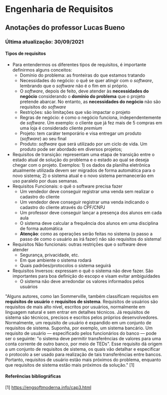 # Engenharia de Requisitos

## Anotações do professor Lucas Bueno

### Última atualização: 30/09/2021

#### Tipos de requisitos
* Para entendermos os diferentes tipos de requisitos, é importante definirmos alguns conceitos:
	* Domínio do problema: as fronteiras do que estamos tratando
	* Necessidades do negócio: o quê se quer atingir com o *software*, lembrando que o *software* não é o fim em si próprio. 
	* O *software*, depois de feito, deve atender às **necessidades do negócio** considerando o **domínio do problema** que o projeto pretende abarcar. No entanto, as **necessidades do negócio** não são requisitos do *software*
	* Restrições: são limitações que vão impactar o projeto
	* Regras de negócio: é como o negócio funciona, independentemente de *software*. Um exemplo: o cliente que já fez mais de 5 compras em uma loja é considerado cliente *premium*
	* Projeto: tem caráter temporário e visa entregar um produto (*software*) ao seu final
	* Produto: *software* que será utilizado por um ciclo de vida. Um produto pode ser abordado em diversos projetos;
* Requisitos de transição: representam uma etapa de transição entre o estado atual de solução do problema e o estado ao qual se deseja chegar com o projeto. Exemplos: 1) os dados da planilha eletrônica atualmente utilizada devem ser migrados de forma automática para o novo sistema; 2) o sistema atual e o novo sistema permanecerão em uso paralelo por duas semanas.
* Requisitos Funcionais: o quê o software precisa fazer
	* Um vendedor deve conseguir registrar uma venda sem realizar o cadastro do cliente
	* Um vendedor deve conseguir registrar uma venda indicando o cadastro do cliente através do CPF/CNPJ
	* Um professor deve conseguir lançar a presença dos alunos em cada aula
	* O sistema deve calcular a frequência dos alunos em uma disciplina de forma automática
	* **Atenção**: como as operações serão feitas no sistema (o passo a passo de como o usuário as irá fazer) não são requisitos do sistema!
* Requisitos Não funcionais: outras restrições que o software deve atender
	* Segurança, privacidade, etc.
	* Em que ambiente o sistema rodará
	* Quais padrões/protocolos o sistema seguirá
* Requisitos Inversos: expressam o quê o sistema não deve fazer. São importantes para boa definição do escopo e visam evitar ambiguidades
	* O sistema não deve arredondar os valores informados pelos usuários

"Alguns autores, como Ian Sommerville, também classificam requisitos em **requisitos de usuário** e **requisitos de sistema**. Requisitos de usuários são requisitos de mais alto nível, escritos por usuários, normalmente em linguagem natural e sem entrar em detalhes técnicos. Já requisitos de sistema são técnicos, precisos e escritos pelos próprios desenvolvedores. Normalmente, um requisito de usuário é expandido em um conjunto de requisitos de sistema. Suponha, por exemplo, um sistema bancário. Um requisito de usuário — especificado pelos funcionários do banco — pode ser o seguinte: "o sistema deve permitir transferências de valores para uma conta corrente de outro banco, por meio de TEDs". Esse requisito dá origem a um conjunto de requisitos de sistema, os quais vão detalhar e especificar o protocolo a ser usado para realização de tais transferências entre bancos. Portanto, requisitos de usuário estão mais próximos do problema, enquanto que requisitos de sistema estão mais próximos da solução." [1]
#### Referências bibliográficas
[1] https://engsoftmoderna.info/cap3.html
